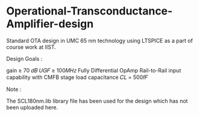 # Operational-Transconductance-Amplifier-design
Standard OTA design in UMC 65 nm technology using LTSPICE as a part of course work at IIST.

Design Goals :

gain ≥ 70 𝑑𝐵 
𝑈𝐺𝐹 ≥ 100𝑀𝐻𝑧
Fully Differential OpAmp
Rail-to-Rail input capability
with CMFB stage
load capacitance 𝐶𝐿 = 500𝑓𝐹


Note :

The SCL180nm.lib library file has been used for the design which has not been uploaded here. 

